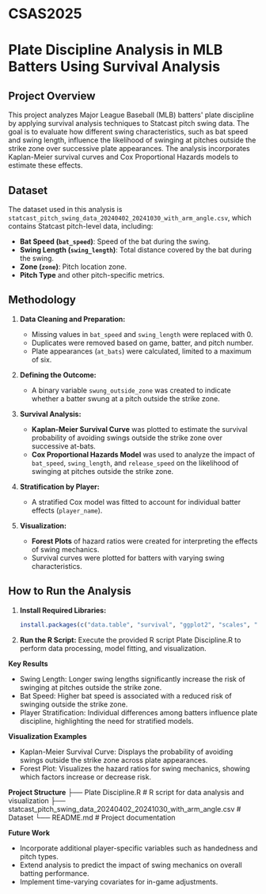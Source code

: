 # CSAS2025

# Plate Discipline Analysis in MLB Batters Using Survival Analysis

## Project Overview
This project analyzes Major League Baseball (MLB) batters' plate discipline by applying survival analysis techniques to Statcast pitch swing data. The goal is to evaluate how different swing characteristics, such as bat speed and swing length, influence the likelihood of swinging at pitches outside the strike zone over successive plate appearances. The analysis incorporates Kaplan-Meier survival curves and Cox Proportional Hazards models to estimate these effects.

## Dataset
The dataset used in this analysis is `statcast_pitch_swing_data_20240402_20241030_with_arm_angle.csv`, which contains Statcast pitch-level data, including:
- **Bat Speed (`bat_speed`)**: Speed of the bat during the swing.
- **Swing Length (`swing_length`)**: Total distance covered by the bat during the swing.
- **Zone (`zone`)**: Pitch location zone.
- **Pitch Type** and other pitch-specific metrics.

## Methodology
1. **Data Cleaning and Preparation:**
   - Missing values in `bat_speed` and `swing_length` were replaced with 0.
   - Duplicates were removed based on game, batter, and pitch number.
   - Plate appearances (`at_bats`) were calculated, limited to a maximum of six.

2. **Defining the Outcome:**
   - A binary variable `swung_outside_zone` was created to indicate whether a batter swung at a pitch outside the strike zone.

3. **Survival Analysis:**
   - **Kaplan-Meier Survival Curve** was plotted to estimate the survival probability of avoiding swings outside the strike zone over successive at-bats.
   - **Cox Proportional Hazards Model** was used to analyze the impact of `bat_speed`, `swing_length`, and `release_speed` on the likelihood of swinging at pitches outside the strike zone.

4. **Stratification by Player:**
   - A stratified Cox model was fitted to account for individual batter effects (`player_name`).

5. **Visualization:**
   - **Forest Plots** of hazard ratios were created for interpreting the effects of swing mechanics.
   - Survival curves were plotted for batters with varying swing characteristics.

## How to Run the Analysis

1. **Install Required Libraries:**
   ```r
   install.packages(c("data.table", "survival", "ggplot2", "scales", "dplyr", "fastDummies", "broom", "gridExtra"))
2. **Run the R Script:**
    Execute the provided R script Plate Discipline.R to perform data processing, model fitting, and visualization.

**Key Results**

- Swing Length: Longer swing lengths significantly increase the risk of swinging at pitches outside the strike zone.
- Bat Speed: Higher bat speed is associated with a reduced risk of swinging outside the strike zone.
- Player Stratification: Individual differences among batters influence plate discipline, highlighting the need for stratified models.

**Visualization Examples**

- Kaplan-Meier Survival Curve: Displays the probability of avoiding swings outside the strike zone across plate appearances.
- Forest Plot: Visualizes the hazard ratios for swing mechanics, showing which factors increase or decrease risk.

**Project Structure**
├── Plate Discipline.R  # R script for data analysis and visualization
├── statcast_pitch_swing_data_20240402_20241030_with_arm_angle.csv  # Dataset
└── README.md  # Project documentation

**Future Work**
- Incorporate additional player-specific variables such as handedness and pitch types.
- Extend analysis to predict the impact of swing mechanics on overall batting performance.
- Implement time-varying covariates for in-game adjustments.
